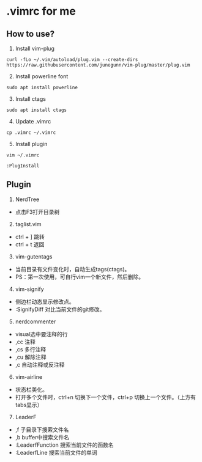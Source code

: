 # .vimrc for me

## How to use?
1. Install vim-plug
```shell
curl -fLo ~/.vim/autoload/plug.vim --create-dirs https://raw.githubusercontent.com/junegunn/vim-plug/master/plug.vim
```

2. Install powerline font
```shell
sudo apt install powerline
```

3. Install ctags
```shell
sudo apt install ctags
```

4. Update .vimrc
```shell
cp .vimrc ~/.vimrc
```

5. Install plugin
```shell
vim ~/.vimrc

:PlugInstall
```

## Plugin
1. NerdTree
- 点击F3打开目录树

2. taglist.vim
- ctrl + ] 跳转
- ctrl + t 返回

3. vim-gutentags
- 当前目录有文件变化时，自动生成tags(ctags)。
- PS：第一次使用，可自行vim一个新文件，然后删除。

4. vim-signify
- 侧边栏动态显示修改点。
- :SignifyDiff 对比当前文件的git修改。

5. nerdcommenter
- visual选中要注释的行
- ,cc 注释
- ,cs 多行注释
- ,cu 解除注释
- ,c<space> 自动注释或反注释

6. vim-airline
- 状态栏美化。
- 打开多个文件时，ctrl+n 切换下一个文件，ctrl+p 切换上一个文件。（上方有tabs显示）

7. LeaderF
- ,f 子目录下搜索文件名
- ,b buffer中搜索文件名
- :LeaderfFunction 搜索当前文件的函数名
- :LeaderfLine 搜索当前文件的单词